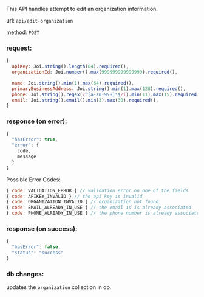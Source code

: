 This API handles attempt to edit an organization information.

url: `api/edit-organization`

method: `POST`

### request: 
```js
{
  apiKey: Joi.string().length(64).required(),
  organizationId: Joi.number().max(999999999999999).required(),

  name: Joi.string().min(1).max(64).required(),
  primaryBusinessAddress: Joi.string().min(1).max(128).required(),
  phone: Joi.string().regex(/^[a-z0-9\+]*$/i).min(11).max(15).required(),
  email: Joi.string().email().min(3).max(30).required(),
}
```

### response (on error):
```js
{
  "hasError": true,
  "error": {
    code,
    message
  }
}
```

Possible Error Codes:
```js
{ code: VALIDATION_ERROR } // validation error on one of the fields
{ code: APIKEY_INVALID } // the api key is invalid
{ code: ORGANIZATION_INVALID } // organization not found
{ code: EMAIL_ALREADY_IN_USE } // the email id is already associated
{ code: PHONE_ALREADY_IN_USE } // the phone number is already associated
```

### response (on success):
```js
{
  "hasError": false,
  "status": "success"
}
```

### db changes:
updates the `organization` collection in db.